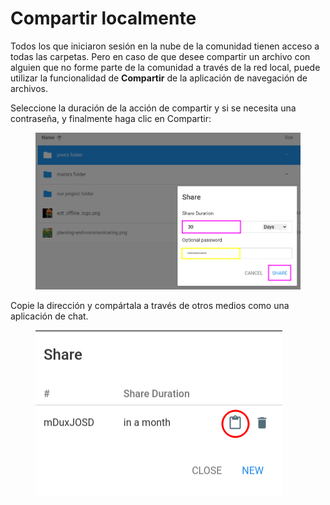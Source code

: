 # Compartir localmente

Todos los que iniciaron sesión en la nube de la comunidad tienen acceso a todas las carpetas. Pero en caso de que desee compartir un archivo con alguien que no forme parte de la comunidad a través de la red local, puede utilizar la funcionalidad de **Compartir** de la aplicación de navegación de archivos.

Seleccione la duración de la acción de compartir y si se necesita una contraseña, y finalmente haga clic en Compartir:

<figure><img src="../../../.gitbook/assets/image (3).png" alt=""><figcaption></figcaption></figure>

Copie la dirección y compártala a través de otros medios como una aplicación de chat.

<figure><img src="../../../.gitbook/assets/image (6).png" alt=""><figcaption></figcaption></figure>